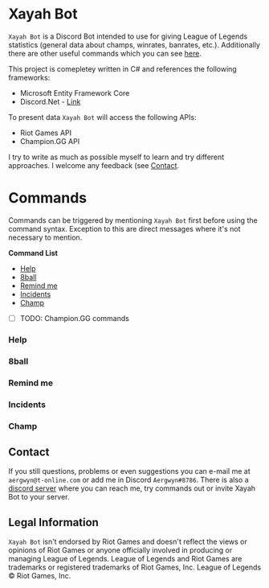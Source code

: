 # Xayah Bot
`Xayah Bot` is a Discord Bot intended to use for giving League of Legends statistics (general data about champs, winrates, banrates, etc.). Additionally there are other useful commands which you can see [here](https://github.com/Aergwyn/XayahBot#commands).

This project is comepletey written in C# and references the following frameworks:
- Microsoft Entity Framework Core
- Discord.Net - [Link](https://github.com/RogueException/Discord.Net)

To present data `Xayah Bot` will access the following APIs:
- Riot Games API
- Champion.GG API

I try to write as much as possible myself to learn and try different approaches. I welcome any feedback (see [Contact](https://github.com/Aergwyn/XayahBot#contact).

# Commands
Commands can be triggered by mentioning `Xayah Bot` first before using the command syntax. Exception to this are direct messages where it's not necessary to mention.

__Command List__
- [Help](https://github.com/Aergwyn/XayahBot#help)
- [8ball](https://github.com/Aergwyn/XayahBot#8ball)
- [Remind me](https://github.com/Aergwyn/XayahBot#help)
- [Incidents](https://github.com/Aergwyn/XayahBot#incidents)
- [Champ](https://github.com/Aergwyn/XayahBot#champ)

- [ ] TODO: Champion.GG commands

### Help

### 8ball

### Remind me

### Incidents

### Champ

## Contact
If you still questions, problems or even suggestions you can e-mail me at `aergwyn@t-online.com` or add me in Discord `Aergwyn#8786`.
There is also a [discord server](https://discord.gg/YhQYAFW) where you can reach me, try commands out or invite Xayah Bot to your server.

## Legal Information
`Xayah Bot` isn't endorsed by Riot Games and doesn't reflect the views or opinions of Riot Games or anyone officially involved in producing or managing League of Legends. League of Legends and Riot Games are trademarks or registered trademarks of Riot Games, Inc. League of Legends © Riot Games, Inc.
